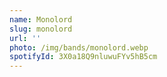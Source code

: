 ```yaml
---
name: Monolord
slug: monolord
url: ''
photo: /img/bands/monolord.webp
spotifyId: 3X0a18Q9nluwuFYv5hB5cm
---
```

